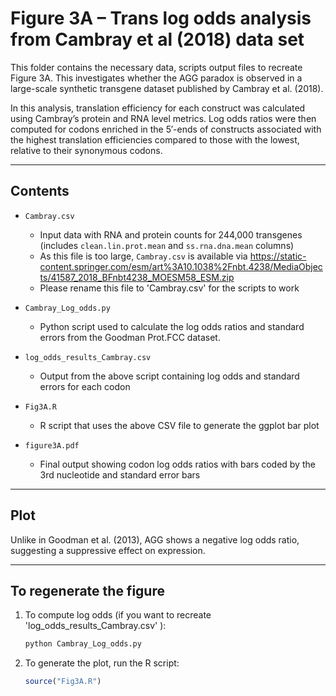 # Figure 3A – Trans log odds analysis from Cambray et al (2018) data set

This folder contains the necessary data, scripts output files to recreate Figure 3A. This investigates whether the AGG paradox is observed in a large-scale synthetic transgene dataset published by Cambray et al. (2018).

In this analysis, translation efficiency for each construct was calculated using Cambray’s protein and RNA level metrics. Log odds ratios were then computed for codons enriched in the 5′-ends of constructs associated with the highest translation efficiencies compared to those with the lowest, relative to their synonymous codons.

---
##  Contents

- `Cambray.csv`  
  - Input data with RNA and protein counts for 244,000 transgenes (includes `clean.lin.prot.mean` and `ss.rna.dna.mean` columns)
  - As this file is too large, `Cambray.csv` is available via https://static-content.springer.com/esm/art%3A10.1038%2Fnbt.4238/MediaObjects/41587_2018_BFnbt4238_MOESM58_ESM.zip
  - Please rename this file to 'Cambray.csv' for the scripts to work
    
- `Cambray_Log_odds.py`  
  - Python script used to calculate the log odds ratios and standard errors from the Goodman Prot.FCC dataset.

- `log_odds_results_Cambray.csv`  
  - Output from the above script containing log odds and standard errors for each codon

- `Fig3A.R`  
  - R script that uses the above CSV file to generate the ggplot bar plot 

- `figure3A.pdf`  
  - Final output showing codon log odds ratios with bars coded by the 3rd nucleotide and standard error bars

---

## Plot

Unlike in Goodman et al. (2013), AGG shows a negative log odds ratio, suggesting a suppressive effect on expression. 

---

## To regenerate the figure

1. To compute log odds (if you want to recreate 'log_odds_results_Cambray.csv' ):
   ```bash
   python Cambray_Log_odds.py

2. To generate the plot, run the R script: 
    ```r
    source("Fig3A.R")
    ```
